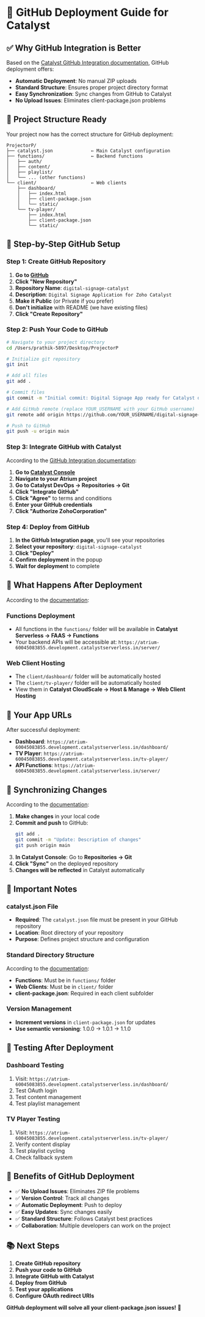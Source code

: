 # 🚀 GitHub Deployment Guide for Catalyst

## ✅ Why GitHub Integration is Better

Based on the [Catalyst GitHub Integration documentation](https://docs.catalyst.zoho.com/en/devops/help/github-integration/implementation/), GitHub deployment offers:

- **Automatic Deployment**: No manual ZIP uploads
- **Standard Structure**: Ensures proper project directory format
- **Easy Synchronization**: Sync changes from GitHub to Catalyst
- **No Upload Issues**: Eliminates client-package.json problems

## 📁 **Project Structure Ready**

Your project now has the correct structure for GitHub deployment:

```
ProjectorP/
├── catalyst.json              ← Main Catalyst configuration
├── functions/                 ← Backend functions
│   ├── auth/
│   ├── content/
│   ├── playlist/
│   └── ... (other functions)
└── client/                    ← Web clients
    ├── dashboard/
    │   ├── index.html
    │   ├── client-package.json
    │   └── static/
    └── tv-player/
        ├── index.html
        ├── client-package.json
        └── static/
```

## 🔧 **Step-by-Step GitHub Setup**

### **Step 1: Create GitHub Repository**

1. **Go to [GitHub](https://github.com)**
2. **Click "New Repository"**
3. **Repository Name**: `digital-signage-catalyst`
4. **Description**: `Digital Signage Application for Zoho Catalyst`
5. **Make it Public** (or Private if you prefer)
6. **Don't initialize** with README (we have existing files)
7. **Click "Create Repository"**

### **Step 2: Push Your Code to GitHub**

```bash
# Navigate to your project directory
cd /Users/prathik-5897/Desktop/ProjectorP

# Initialize git repository
git init

# Add all files
git add .

# Commit files
git commit -m "Initial commit: Digital Signage App ready for Catalyst deployment"

# Add GitHub remote (replace YOUR_USERNAME with your GitHub username)
git remote add origin https://github.com/YOUR_USERNAME/digital-signage-catalyst.git

# Push to GitHub
git push -u origin main
```

### **Step 3: Integrate GitHub with Catalyst**

According to the [GitHub Integration documentation](https://docs.catalyst.zoho.com/en/devops/help/github-integration/implementation/):

1. **Go to [Catalyst Console](https://catalyst.zoho.com/)**
2. **Navigate to your Atrium project**
3. **Go to Catalyst DevOps → Repositories → Git**
4. **Click "Integrate GitHub"**
5. **Click "Agree"** to terms and conditions
6. **Enter your GitHub credentials**
7. **Click "Authorize ZohoCorporation"**

### **Step 4: Deploy from GitHub**

1. **In the GitHub Integration page**, you'll see your repositories
2. **Select your repository**: `digital-signage-catalyst`
3. **Click "Deploy"**
4. **Confirm deployment** in the popup
5. **Wait for deployment** to complete

## 🎯 **What Happens After Deployment**

According to the [documentation](https://docs.catalyst.zoho.com/en/devops/help/github-integration/implementation/):

### **Functions Deployment**
- All functions in the `functions/` folder will be available in **Catalyst Serverless → FAAS → Functions**
- Your backend APIs will be accessible at: `https://atrium-60045083855.development.catalystserverless.in/server/`

### **Web Client Hosting**
- The `client/dashboard/` folder will be automatically hosted
- The `client/tv-player/` folder will be automatically hosted
- View them in **Catalyst CloudScale → Host & Manage → Web Client Hosting**

## 🔗 **Your App URLs**

After successful deployment:

- **Dashboard**: `https://atrium-60045083855.development.catalystserverless.in/dashboard/`
- **TV Player**: `https://atrium-60045083855.development.catalystserverless.in/tv-player/`
- **API Functions**: `https://atrium-60045083855.development.catalystserverless.in/server/`

## 🔄 **Synchronizing Changes**

According to the [documentation](https://docs.catalyst.zoho.com/en/devops/help/github-integration/implementation/):

1. **Make changes** in your local code
2. **Commit and push** to GitHub:
   ```bash
   git add .
   git commit -m "Update: Description of changes"
   git push origin main
   ```
3. **In Catalyst Console**: Go to **Repositories → Git**
4. **Click "Sync"** on the deployed repository
5. **Changes will be reflected** in Catalyst automatically

## 🚨 **Important Notes**

### **catalyst.json File**
- **Required**: The `catalyst.json` file must be present in your GitHub repository
- **Location**: Root directory of your repository
- **Purpose**: Defines project structure and configuration

### **Standard Directory Structure**
According to the [documentation](https://docs.catalyst.zoho.com/en/devops/help/github-integration/implementation/):
- **Functions**: Must be in `functions/` folder
- **Web Clients**: Must be in `client/` folder
- **client-package.json**: Required in each client subfolder

### **Version Management**
- **Increment versions** in `client-package.json` for updates
- **Use semantic versioning**: 1.0.0 → 1.0.1 → 1.1.0

## 🧪 **Testing After Deployment**

### **Dashboard Testing**
1. Visit: `https://atrium-60045083855.development.catalystserverless.in/dashboard/`
2. Test OAuth login
3. Test content management
4. Test playlist management

### **TV Player Testing**
1. Visit: `https://atrium-60045083855.development.catalystserverless.in/tv-player/`
2. Verify content display
3. Test playlist cycling
4. Check fallback system

## 🎉 **Benefits of GitHub Deployment**

- ✅ **No Upload Issues**: Eliminates ZIP file problems
- ✅ **Version Control**: Track all changes
- ✅ **Automatic Deployment**: Push to deploy
- ✅ **Easy Updates**: Sync changes easily
- ✅ **Standard Structure**: Follows Catalyst best practices
- ✅ **Collaboration**: Multiple developers can work on the project

## 📚 **Next Steps**

1. **Create GitHub repository**
2. **Push your code to GitHub**
3. **Integrate GitHub with Catalyst**
4. **Deploy from GitHub**
5. **Test your applications**
6. **Configure OAuth redirect URIs**

**GitHub deployment will solve all your client-package.json issues!** 🚀
